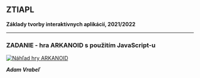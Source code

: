 ## ZTIAPL
**Základy tvorby interaktívnych aplikácií, 2021/2022**

-------


### ZADANIE - hra ARKANOID s použitím JavaScript-u

[![Náhľad hry ARKANOID](arkanoid.gif)](arkanoid.mp4)


***Adam Vrabeľ***